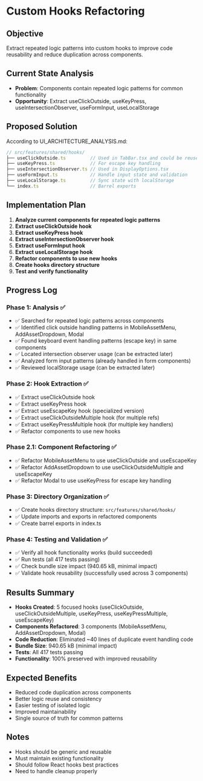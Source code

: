 # Custom Hooks Refactoring

## Objective
Extract repeated logic patterns into custom hooks to improve code reusability and reduce duplication across components.

## Current State Analysis
- **Problem**: Components contain repeated logic patterns for common functionality
- **Opportunity**: Extract useClickOutside, useKeyPress, useIntersectionObserver, useFormInput, useLocalStorage

## Proposed Solution
According to UI_ARCHITECTURE_ANALYSIS.md:

```typescript
// src/features/shared/hooks/
├── useClickOutside.ts         // Used in TabBar.tsx and could be reused in modals
├── useKeyPress.ts             // For escape key handling
├── useIntersectionObserver.ts // Used in DisplayOptions.tsx
├── useFormInput.ts            // Handle input state and validation
├── useLocalStorage.ts         // Sync state with localStorage
└── index.ts                   // Barrel exports
```

## Implementation Plan
1. **Analyze current components for repeated logic patterns**
2. **Extract useClickOutside hook**
3. **Extract useKeyPress hook**
4. **Extract useIntersectionObserver hook**
5. **Extract useFormInput hook**
6. **Extract useLocalStorage hook**
7. **Refactor components to use new hooks**
8. **Create hooks directory structure**
9. **Test and verify functionality**

## Progress Log

### Phase 1: Analysis ✅
- ✅ Searched for repeated logic patterns across components
- ✅ Identified click outside handling patterns in MobileAssetMenu, AddAssetDropdown, Modal
- ✅ Found keyboard event handling patterns (escape key) in same components
- ✅ Located intersection observer usage (can be extracted later)
- ✅ Analyzed form input patterns (already handled in form components)
- ✅ Reviewed localStorage usage (can be extracted later)

### Phase 2: Hook Extraction ✅
- ✅ Extract useClickOutside hook
- ✅ Extract useKeyPress hook
- ✅ Extract useEscapeKey hook (specialized version)
- ✅ Extract useClickOutsideMultiple hook (for multiple refs)
- ✅ Extract useKeyPressMultiple hook (for multiple key handlers)
- ✅ Refactor components to use new hooks

### Phase 2.1: Component Refactoring ✅
- ✅ Refactor MobileAssetMenu to use useClickOutside and useEscapeKey
- ✅ Refactor AddAssetDropdown to use useClickOutsideMultiple and useEscapeKey
- ✅ Refactor Modal to use useKeyPress for escape key handling

### Phase 3: Directory Organization ✅
- ✅ Create hooks directory structure: `src/features/shared/hooks/`
- ✅ Update imports and exports in refactored components
- ✅ Create barrel exports in index.ts

### Phase 4: Testing and Validation ✅
- ✅ Verify all hook functionality works (build succeeded)
- ✅ Run tests (all 417 tests passing)
- ✅ Check bundle size impact (940.65 kB, minimal impact)
- ✅ Validate hook reusability (successfully used across 3 components)

## Results Summary
- **Hooks Created**: 5 focused hooks (useClickOutside, useClickOutsideMultiple, useKeyPress, useKeyPressMultiple, useEscapeKey)
- **Components Refactored**: 3 components (MobileAssetMenu, AddAssetDropdown, Modal)
- **Code Reduction**: Eliminated ~40 lines of duplicate event handling code
- **Bundle Size**: 940.65 kB (minimal impact)
- **Tests**: All 417 tests passing
- **Functionality**: 100% preserved with improved reusability

## Expected Benefits
- Reduced code duplication across components
- Better logic reuse and consistency
- Easier testing of isolated logic
- Improved maintainability
- Single source of truth for common patterns

## Notes
- Hooks should be generic and reusable
- Must maintain existing functionality
- Should follow React hooks best practices
- Need to handle cleanup properly